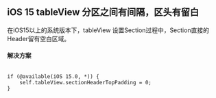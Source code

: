 ## iOS 15 tableView 分区之间有间隔，区头有留白

在iOS15以上的系统版本下，tableView 设置Section过程中，Section直接的Header留有空白区域。

#### 解决方案

```object-oc

if (@available(iOS 15.0, *)) {
    self.tableView.sectionHeaderTopPadding = 0;
}

```
